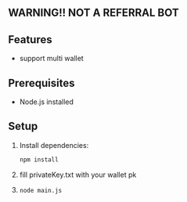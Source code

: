## WARNING!! NOT A REFERRAL BOT

## Features
- support multi wallet

## Prerequisites

- Node.js installed

## Setup

1. Install dependencies:

   ```bash
   npm install

   ```

2. fill privateKey.txt with your wallet pk

3. ```bash
   node main.js
   ```
